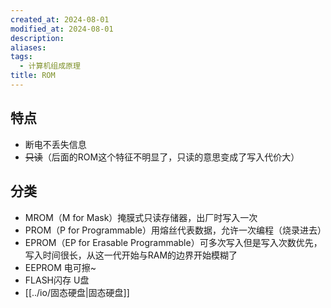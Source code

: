 ```yaml
---
created_at: 2024-08-01
modified_at: 2024-08-01
description: 
aliases: 
tags:
  - 计算机组成原理
title: ROM
---
```

## 特点
- 断电不丢失信息
- <span style="text-decoration-line: line-through;">只读</span>（后面的ROM这个特征不明显了，只读的意思变成了写入代价大）
## 分类
- MROM（M for Mask）掩膜式只读存储器，出厂时写入一次
- PROM（P for Programmable）用熔丝代表数据，允许一次编程（烧录进去）
- EPROM（EP for Erasable Programmable）可多次写入但是写入次数优先，写入时间很长，从这一代开始与RAM的边界开始模糊了
- EEPROM 电可擦~
- FLASH闪存 U盘
- [[../io/固态硬盘|固态硬盘]]